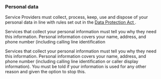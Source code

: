 ###  Personal data

Service Providers must collect, process, keep, use and dispose of your
personal data in line with rules set out in the [ Data Protection Act
](https://www.citizensinformation.ie/en/government_in_ireland/national_government/standards_and_accountability/data_protection.html)
.

Services that collect your personal information must tell you why they need
this information. Personal information covers your name, address, and phone
number (including calling line identification

Services that collect your personal information must tell you why they need
this information. Personal information covers your name, address, and phone
number (including calling line identification or caller display information).
You must be told if your information is used for any other reason and given
the option to stop this.
